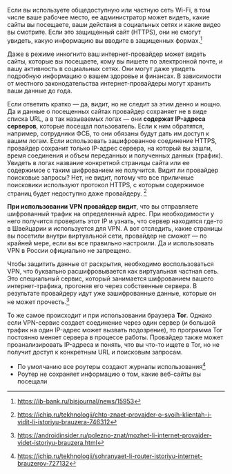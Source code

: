 Если вы используете общедоступную или частную сеть Wi-Fi, в том числе ваше рабочее место, ее администратор может видеть, какие сайты вы посещаете, ваши действия в социальных сетях и какие видео вы смотрите. Если это защищенный сайт (HTTPS), они не смогут увидеть, какую информацию вы вводите в защищенных формах.[^1]

Даже в режиме инкогнито ваш интернет-провайдер может видеть сайты, которые вы посещаете, кому вы пишете по электронной почте, и вашу активность в социальных сетях. Они могут даже увидеть подробную информацию о вашем здоровье и финансах. В зависимости от местного законодательства интернет-провайдеры могут хранить ваши данные до года.

Если ответить кратко — да, видит, но не следит за этим денно и нощно. Да и данные о посещенных сайтах провайдер сохраняет не в виде списка URL, а в так называемых логах — они **содержат IP-адреса серверов**, которые посещал пользователь. Если к ним обратятся, например, сотрудники ФСБ, то они обязаны будут дать им доступ к вашим логам. Если использовать зашифрованное соединение HTTPS, провайдер сохранит только IP-адрес сервера, на который вы зашли, время соединения и объем переданных и полученных данных (трафик). Увидеть в логах название конкретной страницы сайта или ее содержимое с таким шифрованием не получится. Видит ли провайдер поисковые запросы? Нет, не видит, потому что все приличные поисковики используют протокол HTTPS, с которым содержимое страниц будет недоступно даже провайдеру. [^2]

**При использовании VPN провайдер видит**, что вы отправляете шифрованный трафик на определенный адрес. При необходимости у него получится проверить этот IP и узнать, что сервер находится где-то в Швейцарии и используется для VPN. А вот отследить, какие страницы вы посетили внутри виртуальной сети, провайдер не сможет — по крайней мере, если вы все правильно настроили. Да и использовать VPN в России официально не запрещено.

Чтобы защитить данные от раскрытия, необходимо воспользоваться VPN, что буквально расшифровывается как виртуальная частная сеть. Это специальный сервис, который занимается шифрованием вашего интернет-трафика, прогоняя его через собственные сервера. В результате провайдеру идут уже зашифрованные данные, которые он не может прочесть.[^4]

То же самое происходит и при использовании браузера **Tor**. Однако если VPN-сервис создает соединение через один сервер (и большой трафик на один IP-адрес может вызвать подозрение), то программа Tor постоянно меняет сервера в процессе работы. Провайдер также может проанализировать IP-адреса и понять, что вы что-то ищете в Tor, но не получит доступ к конкретным URL и поисковым запросам.

- По умолчанию все роутеры создают журналы использования[^3]
- Роутер не сохраняет информацию о том, какие веб-сайты вы посещали

[^1]: https://ib-bank.ru/bisjournal/news/15953
[^2]: https://ichip.ru/tekhnologii/chto-znaet-provajder-o-svoih-klientah-i-vidit-li-istoriyu-brauzera-746312
[^3]: https://ichip.ru/tekhnologii/sohranyaet-li-router-istoriyu-internet-brauzerov-727132
[^4]: https://androidinsider.ru/polezno-znat/mozhet-li-internet-provajder-videt-istoriyu-brauzera.html
